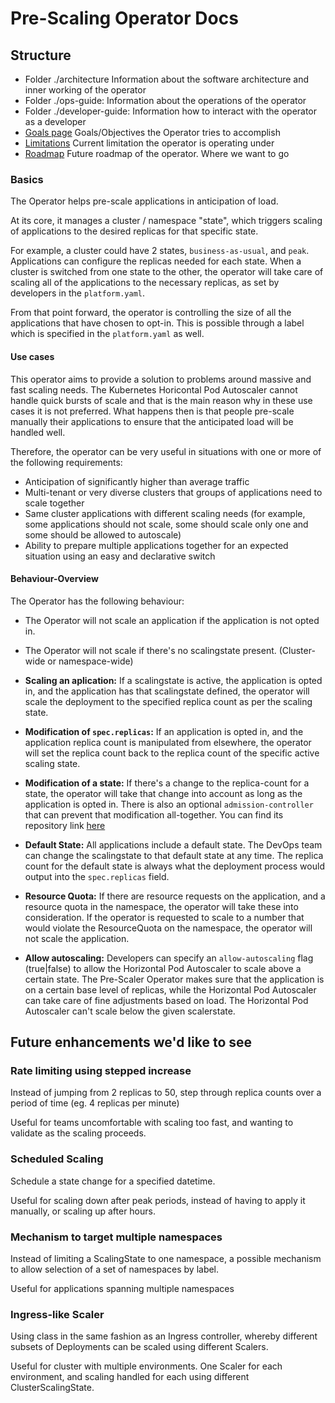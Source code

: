 # Pre-Scaling Operator Docs

## Structure

* Folder ./architecture Information about the software architecture and inner working of the operator
* Folder ./ops-guide: Information about the operations of the operator
* Folder ./developer-guide: Information how to interact with the operator as a developer
* [Goals page](goals.md) Goals/Objectives the Operator tries to accomplish
* [Limitations](limitations.md) Current limitation the operator is operating under
* [Roadmap](ROADMAP.md) Future roadmap of the operator. Where we want to go

<span class="sidebar"></span>

### Basics

The Operator helps pre-scale applications in anticipation of load.

At its core, it manages a cluster / namespace "state", 
which triggers scaling of applications to the desired replicas for that specific state. 

For example, a cluster could have 2 states, `business-as-usual`, and `peak`.
Applications can configure the replicas needed for each state. When a cluster is switched from one state to the other, the operator will take care of scaling all of the applications to the necessary replicas, as set by developers in the `platform.yaml`.

From that point forward, the operator is controlling the size of all the applications that have chosen to opt-in. This is possible through a label which is specified in the `platform.yaml` as well.


#### Use cases

This operator aims to provide a solution to problems around massive and fast scaling needs. The Kubernetes Horicontal Pod Autoscaler cannot handle quick bursts of scale and that is the main reason why in these use cases it is not preferred. What happens then is that people pre-scale manually their applications to ensure that the anticipated load will be handled well.

Therefore, the operator can be very useful in situations with one or more of the following requirements:
* Anticipation of significantly higher than average traffic
* Multi-tenant or very diverse clusters that groups of applications need to scale together
* Same cluster applications with different scaling needs (for example, some applications should not scale, some should scale only one and some should be allowed to autoscale)
* Ability to prepare multiple applications together for an expected situation using an easy and declarative switch

#### Behaviour-Overview

The Operator has the following behaviour:

* The Operator will not scale an application if the application is not opted in. 

* The Operator will not scale if there's no scalingstate present. (Cluster-wide or namespace-wide)

* **Scaling an aplication:** If a scalingstate is active, the application is opted in, and the application has that scalingstate defined, the operator will scale the deployment to the specified replica count as per the scaling state.

* **Modification of `spec.replicas`:** If an application is opted in, and the application replica count is manipulated from elsewhere, the operator will set the replica count back to the replica count of the specific active scaling state.

* **Modification of a state:** If there's a change to the replica-count for a state, the operator will take that change into account as long as the application is opted in. There is also an optional `admission-controller` that can prevent that modification all-together. You can find its repository link [here](https://github.com/ContainerSolutions/pre-scaling-operator-admission-controller)

* **Default State:** All applications include a default state. The DevOps team can change the scalingstate to that default state at any time. The replica count for the default state is always what the deployment process would output into the `spec.replicas` field.

* **Resource Quota:** If there are resource requests on the application, and a resource quota in the namespace, the operator will take these into consideration. If the operator is requested to scale to a number that would violate the ResourceQuota on the namespace, the operator will not scale the application.

* **Allow autoscaling:** Developers can specify an `allow-autoscaling` flag (true|false) to allow the Horizontal Pod Autoscaler to scale above a certain state. The Pre-Scaler Operator makes sure that the application is on a certain base level of replicas, while the Horizontal Pod Autoscaler can take care of fine adjustments based on load. The Horizontal Pod Autoscaler can't scale below the given scalerstate.


## Future enhancements we'd like to see

### Rate limiting using stepped increase
Instead of jumping from 2 replicas to 50, step through replica counts over a period of time (eg. 4 replicas per minute)

Useful for teams uncomfortable with scaling too fast, and wanting to validate as the scaling proceeds.

### Scheduled Scaling
Schedule a state change for a specified datetime. 

Useful for scaling down after peak periods, instead of having to apply it manually, or scaling up after hours.

### Mechanism to target multiple namespaces
Instead of limiting a ScalingState to one namespace, a possible mechanism to allow selection of a set of namespaces by label.

Useful for applications spanning multiple namespaces

### Ingress-like Scaler 
Using class in the same fashion as an Ingress controller, whereby different subsets of Deployments can be scaled using different Scalers.

Useful for cluster with multiple environments. One Scaler for each environment, and scaling handled for each using different ClusterScalingState.
